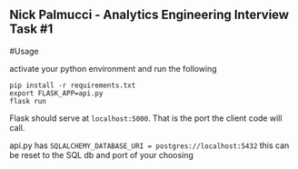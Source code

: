 ## Nick Palmucci - Analytics Engineering Interview Task #1
 
 #Usage
 
 activate your python environment and run the following
 
 ```
 pip install -r requirements.txt
 export FLASK_APP=api.py
 flask run
  ```
  
  Flask should serve at `localhost:5000`. That is the port the client code will call.
  
  api.py has `SQLALCHEMY_DATABASE_URI = postgres://localhost:5432`
   this can be reset to the SQL db and port of your choosing